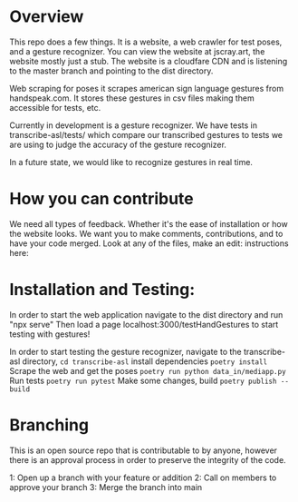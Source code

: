 # Overview

This repo does a few things. It is a website, a web crawler for test poses, and a gesture recognizer. 
You can view the website at jscray.art, the website mostly just a stub. The website is a cloudfare CDN and is listening to the master branch and pointing to the dist directory.

Web scraping for poses it scrapes american sign language gestures from handspeak.com. It stores these 
gestures in csv files making them accessible for tests, etc.

Currently in development is a gesture recognizer. We have tests in transcribe-asl/tests/ which compare our transcribed gestures to tests we are using to judge the accuracy of the gesture recognizer.

In a future state, we would like to recognize gestures in real time.

# How you can contribute
We need all types of feedback. Whether it's the ease of installation or how the website looks. 
We want you to make comments, contributions, and to have your code merged. Look at any of the files, make an edit: instructions here: 

# Installation and Testing:
In order to start the web application navigate to the dist directory and run "npx serve"
Then load a page localhost:3000/testHandGestures to start testing with gestures!

In order to start testing the gesture recognizer, 
  navigate to the transcribe-asl directory, 
  `cd transcribe-asl`
  install dependencies
  `poetry install`
  Scrape the web and get the poses
  `poetry run python data_in/mediapp.py`
  Run tests
  `poetry run pytest`
  Make some changes, build
  `poetry publish --build`


# Branching
This is an open source repo that is contributable to  by anyone, however there is an approval process in order to preserve the integrity of the code.

1: Open up a branch with your feature or addition
2: Call on members to approve your branch
3: Merge the branch into main

